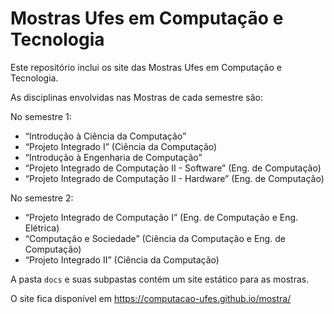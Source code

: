 # Mostras Ufes em Computação e Tecnologia

Este repositório inclui os site das Mostras Ufes em Computação e Tecnologia.

As disciplinas envolvidas nas Mostras de cada semestre são:

No semestre 1:

- “Introdução à Ciência da Computação”
- “Projeto Integrado I” (Ciência da Computação)
- “Introdução à Engenharia de Computação”
- “Projeto Integrado de Computação II - Software” (Eng. de Computação)
- “Projeto Integrado de Computação II - Hardware” (Eng. de Computação)

No semestre 2:

- “Projeto Integrado de Computação I” (Eng. de Computação e Eng. Elétrica)
- “Computação e Sociedade” (Ciência da Computação e Eng. de Computação)
- “Projeto Integrado II” (Ciência da Computação)

A pasta `docs` e suas subpastas contém um site estático para as mostras.

O site fica disponível em <https://computacao-ufes.github.io/mostra/>
